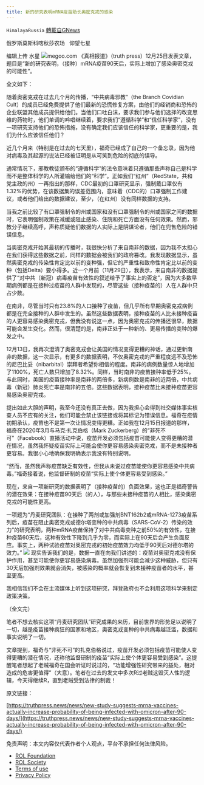 ```yaml
---
title: 新的研究表明mRNA疫苗助长奥密克戎的感染
---
```

`HimalayaRussia` [轉載自GNews](https://gnews.org/zh-hans/1790888/)

俄罗斯莫斯科喀秋莎农场   仰望七星

编辑上传  水星
![](https://assets.gnews.org/wp-content/uploads/2021/12/V-6.jpg)megoo.com
《真相报道》（truth press）12月25日发表文章，题目是“新的研究表明，（接种）mRNA疫苗90天后，实际上增加了感染奥密克戎的可能性”。

全文如下：

随着奥密克戎在过去几个月的传播，“中共病毒邪教”（the Branch Covidian Cult）的成员已经免费提供了他们最新的恐慌修复方案，由他们的经销商和恐怖的企业联盟其他成员提供给他们。当他们口吐白沫，要求我们参与他们选择的改变思维的药物时，他们单调的吟唱继续着，要求我们“遵循科学”和“信任科学家”，没有一项研究支持他们的恐怖措施，没有确定我们应该信任的科学家，更重要的是，我们为什么应该信任他们？

近几个月来（特别是在过去的七天里），福奇已经成了自己的一个备忘录，因为他对病毒及其起源的说法已经被证明是从可笑到危险的彻底的误导。

通常情况下，邪教教徒颁布的“遵循科学”的法令意味着只遵循那些声称自己是科学而不是整体科学的人所灌输给他们的“科学”。正如我们“红州”（RedState，共和党主政的州）一再指出的那样，CDC最初的口罩研究显示，强制戴口罩仅有1.32%的优势，在该数据集的误差范围内，意味着（CDC的）口罩强制工作建议，或者他们给出的数据建议，至少，（在红州）没有同样数据的支持。

当我之前比较了有口罩强制令的州或国家和没有口罩强制令的州或国家之间的数据时，它表明强制政策在减缓或阻止感染、住院和死亡方面没有任何效果。然而，邪教分子继续高呼，声称质疑他们数据的人实际上是阴谋论者，他们在兜售危险的错误信息。

当奥密克戎开始其最初的传播时，我很快分析了来自南非的数据，因为我不太担心在我们获得这些数据之前，同样的数据会被我们的政府篡改。我发现数据显示，虽然奥密克戎的传染性肯定比以前的变种强，但它的严重性和致命性肯定比以前的变种（包括Delta）要小得多。近一个月前（11月29日），我表示，来自南非的数据提供了“对中共（新冠）病毒疫苗有效性的叙述给予了事实上的否定”，因为大多数早期病例都是在接种过疫苗的人群中发现的，尽管这些（接种疫苗的）人在人群中只占少数。

在南非，尽管当时只有23.8%的人口接种了疫苗，但几乎所有早期奥密克戎病例都是在完全接种的人群中发生的。虽然这些数据表明，接种疫苗的人比未接种疫苗的人更容易感染奥密克戎，但我没有说这一点，因为奥密克戎的传播还很早，数据可能会发生变化。然而，很清楚的是，南非正处于一种新的、更易传播的变种的爆发之中。

12月13日，我再次澄清了奥密克戎会让美国的情况变得更糟的神话，通过更新南非的数据，这一次显示，有更多的数据表明，不仅奥密克戎的严重程度远不及恐怖的尼巴比妥（nibarbital）崇拜者希望你相信的程度。南非的病例数量惊人地增加了1100%，死亡人数只增加了8.32%。同样，当时南非的疫苗接种率低于25%。与此同时，美国的疫苗接种率是南非的两倍多，新病例数是南非的近两倍，中共病毒（新冠）肺炎死亡率是南非的五倍。这些数据表明，接种疫苗比未接种疫苗更容易感染奥密克戎。

提出如此大胆的声明，我至今还没有真正去做，因为我担心会得到社交媒体事实核查人员不应有的关注，他们可能会禁止该链接或将其标记为错误信息。福奇在疫情初期承认，疫苗也不是第一次让情况变得更糟。正如我在12月15日报道的那样，福奇在2020年3月与马克·扎克伯格（Mark Zuckerberg）的“非死不可”（Facebook）直播活动中说，疫苗开发必须包括疫苗可能使人变得更糟的潜在情况，虽然我怀疑疫苗实际上可能会使你更容易感染奥密克戎，而不是未接种者更容易。我很小心地确保我明确表示我没有特别说明。

“然而，虽然我声称疫苗缺乏有效性，但我从未说过疫苗能使你更容易感染中共病毒。”福奇接着说，他监督研制的疫苗“实际上使个体更容易受到感染。”

现在，来自一项新研究的数据表明了（接种疫苗的）负面效果，这也正是福奇警告的潜在效果：在接种疫苗90天后（的人），与那些未接种疫苗的人相比，感染奥密克戎的可能性更高。

一项题为“丹麦研究团队：在接种了两剂或加强剂BNT162b2或mRNA-1273疫苗系列后，疫苗在阻止奥密克戎或德尔塔变种的中共病毒（SARS-CoV-2）传染的效力”的研究表明，两种mRNA疫苗保持了对中共病毒变种之前50%的有效性，在接种疫苗60天后，这种有效性下降到几乎为零，而实际上在90天后会产生负面反应。事实上，两种试验疫苗对奥密克戎的初始疫苗效力均低于90天后对德尔塔的效力。”
![](https://assets.gnews.org/wp-content/uploads/2021/12/1-314.png)
现实告诉我们的是，数据一直在向我们讲述的：疫苗对奥密克戎没有保护作用，甚至可能使你更容易感染病毒。虽然加强剂可能会减少这种威胁，但只有30天后加强剂效果就会消失，被感染的概率就会恢复到未接种疫苗者的水平，甚至更高。

我相信我们不会在主流媒体上听到这项研究，拜登政府也不会利用这项科学来制定政策决策。

（全文完）

笔者不想去核实这项“丹麦研究团队”研究成果的来历，目前世界的形势足以说明了一切，越是疫苗接种疯狂的国家和地区，奥密克戎变种的中共病毒越泛滥，数据和事实说明了一切。

文章提到，福奇与“非死不可”的扎克伯格说过，疫苗开发必须包括疫苗可能使人变得更糟的潜在情况，还称他监督研制的疫苗“实际上使个体更容易受到感染”。这提醒笔者想起了老贼福奇在国会听证时说过的，“功能增强性研究带来的益处，相对造成的危害更值得”（大意）。笔者在过去的发文中多次R过老贼这毁灭人性的逻辑，今天得继续R，直到老贼受到法律的制裁！

原文链接：

[https://truthpress.news/news/new-study-suggests-mrna-vaccines-actually-increase-probability-of-being-infected-with-omicron-after-90-days/](https://truthpress.news/news/new-study-suggests-mrna-vaccines-actually-increase-probability-of-being-infected-with-omicron-after-90-days/)

 

免责声明：本文内容仅代表作者个人观点，平台不承担任何法律风险。

- [ROL Foundation](https://rolfoundation.org/)
- [ROL Society](https://rolsociety.org/)
- [Terms of use](https://gnews.org/terms-of-use-3/)
- [Privacy Policy](https://gnews.org/privacy-policy/)
